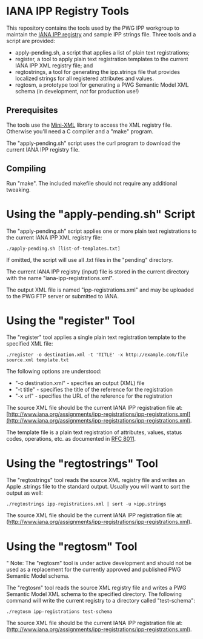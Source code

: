 # IANA IPP Registry Tools

This repository contains the tools used by the PWG IPP workgroup to maintain the [IANA IPP registry](http://www.iana.org/assignments/ipp-registrations) and sample IPP strings file. Three tools and a script are provided:

- apply-pending.sh, a script that applies a list of plain text registrations;
- register, a tool to apply plain text registration templates to the current IANA IPP XML registry file; and
- regtostrings, a tool for generating the ipp.strings file that provides localized strings for all registered attributes and values.
- regtosm, a prototype tool for generating a PWG Semantic Model XML schema (in development, *not* for production use!)


## Prerequisites

The tools use the [Mini-XML](http://www.msweet.org/mxml) library to access the XML registry file. Otherwise you'll need a C compiler and a "make" program.

The "apply-pending.sh" script uses the curl program to download the current IANA IPP registry file.


## Compiling

Run "make". The included makefile should not require any additional tweaking.


# Using the "apply-pending.sh" Script

The "apply-pending.sh" script applies one or more plain text registrations to the current IANA IPP XML registry file:

    ./apply-pending.sh [list-of-templates.txt]

If omitted, the script will use all .txt files in the "pending" directory.

The current IANA IPP registry (input) file is stored in the current directory with the name "iana-ipp-registrations.xml".

The output XML file is named "ipp-registrations.xml" and may be uploaded to the PWG FTP server or submitted to IANA.


# Using the "register" Tool

The "register" tool applies a single plain text registration template to the specified XML file:

    ./register -o destination.xml -t 'TITLE' -x http://example.com/file source.xml template.txt

The following options are understood:

- "-o destination.xml" - specifies an output (XML) file
- "-t title" - specifies the title of the reference for the registration
- "-x url" - specifies the URL of the reference for the registration

The source XML file should be the current IANA IPP registration file at: [http://www.iana.org/assignments/ipp-registrations/ipp-registrations.xml](http://www.iana.org/assignments/ipp-registrations/ipp-registrations.xml).

The template file is a plain text registration of attributes, values, status codes, operations, etc. as documented in [RFC 8011](http://tools.ietf.org/html/rfc8011).


# Using the "regtostrings" Tool

The "regtostrings" tool reads the source XML registry file and writes an Apple .strings file to the standard output. Usually you will want to sort the output as well:

    ./regtostrings ipp-registrations.xml | sort -u >ipp.strings

The source XML file should be the current IANA IPP registration file at: (http://www.iana.org/assignments/ipp-registrations/ipp-registrations.xml).


# Using the "regtosm" Tool

" Note: The "regtosm" tool is under active development and should not be used as a replacement for the currently approved and published PWG Semantic Model schema.

The "regtosm" tool reads the source XML registry file and writes a PWG Semantic Model XML schema to the specified directory. The following command will write the current registry to a directory called "test-schema":

    ./regtosm ipp-registrations test-schema

The source XML file should be the current IANA IPP registration file at: (http://www.iana.org/assignments/ipp-registrations/ipp-registrations.xml).
